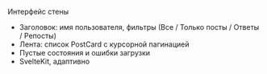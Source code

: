 Интерфейс стены

- Заголовок: имя пользователя, фильтры (Все / Только посты / Ответы / Репосты)
- Лента: список PostCard с курсорной пагинацией
- Пустые состояния и ошибки загрузки
- SvelteKit, адаптивно
